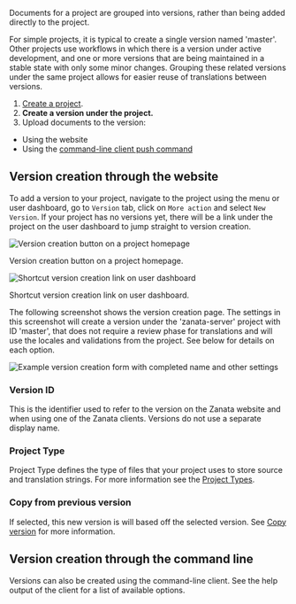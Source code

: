 Documents for a project are grouped into versions, rather than being added directly to the project.

For simple projects, it is typical to create a single version named 'master'. Other projects use workflows in which there is a version under active development, and one or more versions that are being maintained in a stable state with only some minor changes. Grouping these related versions under the same project allows for easier reuse of translations between versions.


 1. [Create a project](/user-guide/projects/create-project).
 1. **Create a version under the project.**
 1. Upload documents to the version:
   - Using the website
   - Using the [command-line client push command](http://docs.zanata.org/en/latest/client/commands/push/)


## Version creation through the website

To add a version to your project, navigate to the project using the menu or user dashboard, go to `Version` tab, click on `More action` and select `New Version`. If your project has no versions yet, there will be a link under the project on the user dashboard to jump straight to version creation.

![Version creation button on a project homepage](/images/version-create.png)

Version creation button on a project homepage.

![Shortcut version creation link on user dashboard](/images/user-dashboard-create-version.png)

Shortcut version creation link on user dashboard.


The following screenshot shows the version creation page. The settings in this screenshot will create a version under the 'zanata-server' project with ID 'master', that does not require a review phase for translations and will use the locales and validations from the project. See below for details on each option.


![Example version creation form with completed name and other settings](/images/version-create-new.png)


### Version ID

This is the identifier used to refer to the version on the Zanata website and when using one of the Zanata clients. Versions do not use a separate display name.

### Project Type

Project Type defines the type of files that your project uses to store source and translation strings. For more information see the [Project Types](/user-guide/projects/project-types).

### Copy from previous version

If selected, this new version is will based off the selected version.
See [Copy version](/user-guide/translation-reuse/copy-version) for more information.

## Version creation through the command line

Versions can also be created using the command-line client. See the help output of the client for a list of available options.
